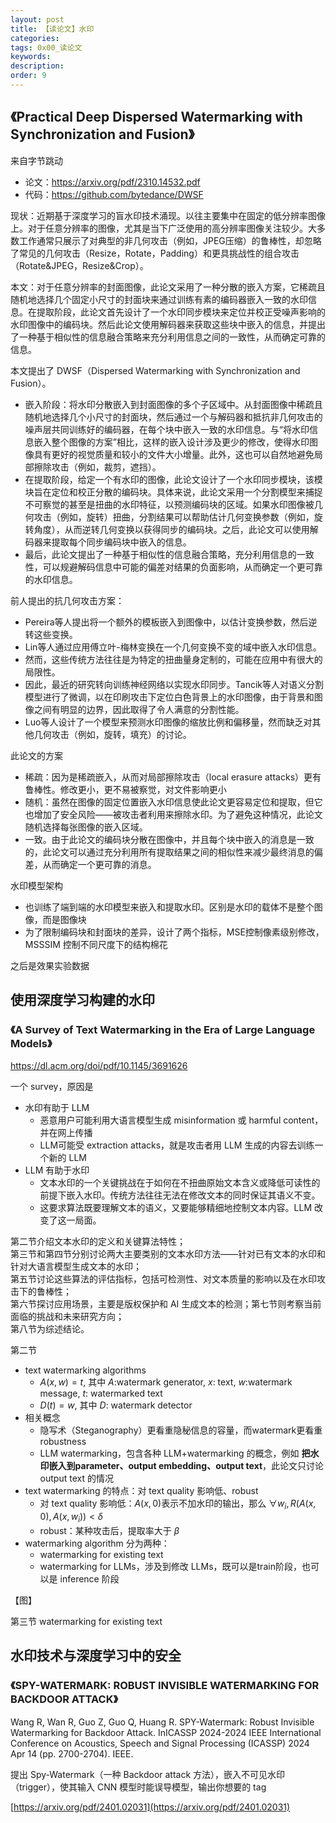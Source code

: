 ```yaml
---
layout: post
title: 【读论文】水印
categories:
tags: 0x00_读论文
keywords:
description:
order: 9
---
```



## 《Practical Deep Dispersed Watermarking with Synchronization and Fusion》

来自字节跳动
- 论文：https://arxiv.org/pdf/2310.14532.pdf
- 代码：https://github.com/bytedance/DWSF


现状：近期基于深度学习的盲水印技术涌现。以往主要集中在固定的低分辨率图像上。对于任意分辨率的图像，尤其是当下广泛使用的高分辨率图像关注较少。大多数工作通常只展示了对典型的非几何攻击（例如，JPEG压缩）的鲁棒性，却忽略了常见的几何攻击（Resize，Rotate，Padding）和更具挑战性的组合攻击（Rotate&JPEG，Resize&Crop）。

本文：对于任意分辨率的封面图像，此论文采用了一种分散的嵌入方案，它稀疏且随机地选择几个固定小尺寸的封面块来通过训练有素的编码器嵌入一致的水印信息。在提取阶段，此论文首先设计了一个水印同步模块来定位并校正受噪声影响的水印图像中的编码块。然后此论文使用解码器来获取这些块中嵌入的信息，并提出了一种基于相似性的信息融合策略来充分利用信息之间的一致性，从而确定可靠的信息。

本文提出了 DWSF（Dispersed Watermarking with Synchronization and Fusion）。
- 嵌入阶段：将水印分散嵌入到封面图像的多个子区域中。从封面图像中稀疏且随机地选择几个小尺寸的封面块，然后通过一个与解码器和抵抗非几何攻击的噪声层共同训练好的编码器，在每个块中嵌入一致的水印信息。与“将水印信息嵌入整个图像的方案”相比，这样的嵌入设计涉及更少的修改，使得水印图像具有更好的视觉质量和较小的文件大小增量。此外，这也可以自然地避免局部擦除攻击（例如，裁剪，遮挡）。
- 在提取阶段，给定一个有水印的图像，此论文设计了一个水印同步模块，该模块旨在定位和校正分散的编码块。具体来说，此论文采用一个分割模型来捕捉不可察觉的甚至是扭曲的水印特征，以预测编码块的区域。如果水印图像被几何攻击（例如，旋转）扭曲，分割结果可以帮助估计几何变换参数（例如，旋转角度），从而逆转几何变换以获得同步的编码块。之后，此论文可以使用解码器来提取每个同步编码块中嵌入的信息。
- 最后，此论文提出了一种基于相似性的信息融合策略，充分利用信息的一致性，可以规避解码信息中可能的偏差对结果的负面影响，从而确定一个更可靠的水印信息。

前人提出的抗几何攻击方案：
- Pereira等人提出将一个额外的模板嵌入到图像中，以估计变换参数，然后逆转这些变换。
- Lin等人通过应用傅立叶-梅林变换在一个几何变换不变的域中嵌入水印信息。
- 然而，这些传统方法往往是为特定的扭曲量身定制的，可能在应用中有很大的局限性。
- 因此，最近的研究转向训练神经网络以实现水印同步。Tancik等人对语义分割模型进行了微调，以在印刷攻击下定位白色背景上的水印图像，由于背景和图像之间有明显的边界，因此取得了令人满意的分割性能。
- Luo等人设计了一个模型来预测水印图像的缩放比例和偏移量，然而缺乏对其他几何攻击（例如，旋转，填充）的讨论。

此论文的方案
- 稀疏：因为是稀疏嵌入，从而对局部擦除攻击（local erasure attacks）更有鲁棒性。修改更小，更不易被察觉，对文件影响更小
- 随机：虽然在图像的固定位置嵌入水印信息使此论文更容易定位和提取，但它也增加了安全风险——被攻击者利用来擦除水印。为了避免这种情况，此论文随机选择每张图像的嵌入区域。 
- 一致。由于此论文的编码块分散在图像中，并且每个块中嵌入的消息是一致的，此论文可以通过充分利用所有提取结果之间的相似性来减少最终消息的偏差，从而确定一个更可靠的消息。

水印模型架构
- 也训练了端到端的水印模型来嵌入和提取水印。区别是水印的载体不是整个图像，而是图像块
- 为了限制编码块和封面块的差异，设计了两个指标，MSE控制像素级别修改，MSSSIM 控制不同尺度下的结构棉花

之后是效果实验数据





## 使用深度学习构建的水印

### 《A Survey of Text Watermarking in the Era of Large Language Models》


https://dl.acm.org/doi/pdf/10.1145/3691626


一个 survey，原因是
- 水印有助于 LLM
    - 恶意用户可能利用大语言模型生成 misinformation 或 harmful content，并在网上传播
    - LLM可能受 extraction attacks，就是攻击者用 LLM 生成的内容去训练一个新的 LLM
- LLM 有助于水印
    - 文本水印的一个关键挑战在于如何在不扭曲原始文本含义或降低可读性的前提下嵌入水印。传统方法往往无法在修改文本的同时保证其语义不变。
    - 这要求算法既要理解文本的语义，又要能够精细地控制文本内容。LLM 改变了这一局面。


第二节介绍文本水印的定义和关键算法特性；  
第三节和第四节分别讨论两大主要类别的文本水印方法——针对已有文本的水印和针对大语言模型生成文本的水印；  
第五节讨论这些算法的评估指标，包括可检测性、对文本质量的影响以及在水印攻击下的鲁棒性；  
第六节探讨应用场景，主要是版权保护和 AI 生成文本的检测；第七节则考察当前面临的挑战和未来研究方向；  
第八节为综述结论。

第二节
- text watermarking algorithms
    - $A(x,w)=t$, 其中 $A$:watermark generator,  $x$: text, $w$:watermark message, $t$: watermarked text
    - $D(t)=w$, 其中 $D$: watermark detector
- 相关概念
    - 隐写术（Steganography）更看重隐秘信息的容量，而watermark更看重 robustness
    - LLM watermarking，包含各种 LLM+watermarking 的概念，例如 **把水印嵌入到parameter、output embedding、output text**，此论文只讨论 output text 的情况
- text watermarking 的特点：对 text quality 影响低、robust
    - 对 text quality 影响低：$A(x,0)$表示不加水印的输出，那么 $\forall w_i ,R(A(x,0),A(x,w_i))<\delta$
    - robust：某种攻击后，提取率大于 $\beta$
- watermarking algorithm 分为两种：
    - watermarking for existing text
    - watermarking for LLMs，涉及到修改 LLMs，既可以是train阶段，也可以是 inference 阶段

【图】


第三节 watermarking for existing text


## 水印技术与深度学习中的安全

### 《SPY-WATERMARK: ROBUST INVISIBLE WATERMARKING FOR BACKDOOR ATTACK》



Wang R, Wan R, Guo Z, Guo Q, Huang R. SPY-Watermark: Robust Invisible Watermarking for Backdoor Attack. InICASSP 2024-2024 IEEE International Conference on Acoustics, Speech and Signal Processing (ICASSP) 2024 Apr 14 (pp. 2700-2704). IEEE.



提出 Spy-Watermark（一种 Backdoor attack 方法），嵌入不可见水印（trigger），使其输入 CNN 模型时能误导模型，输出你想要的 tag

[https://arxiv.org/pdf/2401.02031](https://arxiv.org/pdf/2401.02031)